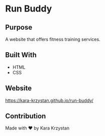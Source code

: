 # Run Buddy

## Purpose
A website that offers fitness training services.

## Built With
* HTML
* CSS

## Website
https://kara-krzystan.github.io/run-buddy/

## Contribution
Made with ❤️ by Kara Krzystan
